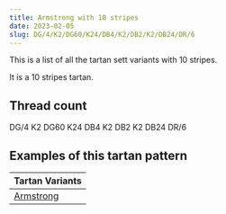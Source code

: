 ```yaml
---
title: Armstrong with 10 stripes
date: 2023-02-05
slug: DG/4/K2/DG60/K24/DB4/K2/DB2/K2/DB24/DR/6
---
```

This is a list of all the tartan sett variants with 10 stripes.

It is a 10 stripes tartan.


## Thread count
DG/4 K2 DG60 K24 DB4 K2 DB2 K2 DB24 DR/6

## Examples of this tartan pattern

| Tartan Variants |
|---------------|
| [Armstrong](/variants/dg/4/k2/dg60/k24/db4/k2/db2/k2/db24/dr/6-db000052-dg11450d-draa0000-k000000)||
